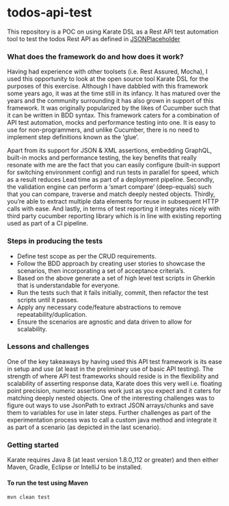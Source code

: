 # todos-api-test

This repository is a POC on using Karate DSL as a Rest API test automation tool to test the todos Rest API as defined in [JSONPlaceholder](https://jsonplaceholder.typicode.com/) 

### What does the framework do and how does it work?

Having had experience with other toolsets (i.e. Rest Assured, Mocha), I used this opportunity to look at the open source tool Karate DSL for the purposes of this exercise. 
Although I have dabbled with this framework some years ago, it was at the time still in its infancy. 
It has matured over the years and the community surrounding it has also grown in support of this framework. 
It was originally popularized by the likes of Cucumber such that it can be written in BDD syntax. 
This framework caters for a combination of API test automation, mocks and performance testing into one. 
It is easy to use for non-programmers, and unlike Cucumber, there is no need to implement step definitions known as the ‘glue’.

Apart from its support for JSON & XML assertions, embedding GraphQL, built-in mocks and performance testing, 
the key benefits that really resonate with me are the fact that you can easily configure 
(built-in support for switching environment config) and run tests in parallel for speed, 
which as a result reduces Lead time as part of a deployment pipeline. 
Secondly, the validation engine can perform a ‘smart compare’ (deep-equals) such that you can compare, 
traverse and match deeply nested objects. Thirdly, you’re able to extract multiple data elements for reuse in 
subsequent HTTP calls with ease. And lastly, in terms of test reporting it integrates nicely with third party 
cucumber reporting library which is in line with existing reporting used as part of a CI pipeline.

### Steps in producing the tests

* Define test scope as per the CRUD requirements. 
* Follow the BDD approach by creating user stories to showcase the scenarios, then incorporating a set of acceptance criteria’s. 
* Based on the above generate a set of high level test scripts in Gherkin that is understandable for everyone. 
* Run the tests such that it fails initially, commit, then refactor the test scripts until it passes. 
* Apply any necessary code/feature abstractions to remove repeatability/duplication.
* Ensure the scenarios are agnostic and data driven to allow for scalability.

### Lessons and challenges

One of the key takeaways by having used this API test framework is its ease in setup and use (at least in the preliminary use of basic API testing). 
The strength of where API test frameworks should reside is in the flexibility and scalability of asserting response data, 
Karate does this very well i.e. floating point precision, numeric assertions work just as you expect and it caters for 
matching deeply nested objects. One of the interesting challenges was to figure out ways to use JsonPath to extract JSON 
arrays/chunks and save them to variables for use in later steps. Further challenges as part of the experimentation process 
was to call a custom java method and integrate it as part of a scenario (as depicted in the last scenario).

### Getting started

Karate requires Java 8 (at least version 1.8.0_112 or greater) and then either Maven, Gradle, Eclipse or IntelliJ to be installed.

#### To run the test using Maven

```
mvn clean test
```
